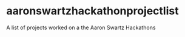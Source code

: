 aaronswartzhackathonprojectlist
===============================

A list of projects worked on a the Aaron Swartz Hackathons
